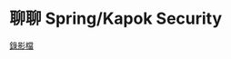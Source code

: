 # 聊聊 Spring/Kapok Security

[錄影檔](https://drive.google.com/file/d/1_cEqFSpUKSR6rCrWC-A7SJVFuDDhA6UT/view?usp=drive_link)